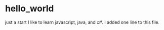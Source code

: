 # hello_world
just a start
I like to learn javascript, java, and c#.
I added one line to this file.
